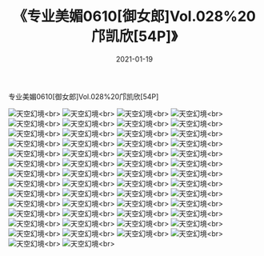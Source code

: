 ﻿---
layout: post
title: 《专业美媚0610[御女郎]Vol.028%20邝凯欣[54P]》
date: 2021-01-19
img: http://photo.orgx.cf/性感/2021/专业美媚0610[御女郎]Vol.028%20邝凯欣[54P]/000.jpg
tags: [美女,性感,泳衣]
---

专业美媚0610[御女郎]Vol.028%20邝凯欣[54P]



![天空幻境](http://photo.orgx.cf/性感/2021/专业美媚0610[御女郎]Vol.028%20邝凯欣[54P]/001.jpg''天空幻境'')<br>
![天空幻境](http://photo.orgx.cf/性感/2021/专业美媚0610[御女郎]Vol.028%20邝凯欣[54P]/002.jpg''天空幻境'')<br>
![天空幻境](http://photo.orgx.cf/性感/2021/专业美媚0610[御女郎]Vol.028%20邝凯欣[54P]/003.jpg''天空幻境'')<br>
![天空幻境](http://photo.orgx.cf/性感/2021/专业美媚0610[御女郎]Vol.028%20邝凯欣[54P]/004.jpg''天空幻境'')<br>
![天空幻境](http://photo.orgx.cf/性感/2021/专业美媚0610[御女郎]Vol.028%20邝凯欣[54P]/005.jpg''天空幻境'')<br>
![天空幻境](http://photo.orgx.cf/性感/2021/专业美媚0610[御女郎]Vol.028%20邝凯欣[54P]/006.jpg''天空幻境'')<br>
![天空幻境](http://photo.orgx.cf/性感/2021/专业美媚0610[御女郎]Vol.028%20邝凯欣[54P]/007.jpg''天空幻境'')<br>
![天空幻境](http://photo.orgx.cf/性感/2021/专业美媚0610[御女郎]Vol.028%20邝凯欣[54P]/008.jpg''天空幻境'')<br>
![天空幻境](http://photo.orgx.cf/性感/2021/专业美媚0610[御女郎]Vol.028%20邝凯欣[54P]/009.jpg''天空幻境'')<br>
![天空幻境](http://photo.orgx.cf/性感/2021/专业美媚0610[御女郎]Vol.028%20邝凯欣[54P]/010.jpg''天空幻境'')<br>
![天空幻境](http://photo.orgx.cf/性感/2021/专业美媚0610[御女郎]Vol.028%20邝凯欣[54P]/011.jpg''天空幻境'')<br>
![天空幻境](http://photo.orgx.cf/性感/2021/专业美媚0610[御女郎]Vol.028%20邝凯欣[54P]/012.jpg''天空幻境'')<br>
![天空幻境](http://photo.orgx.cf/性感/2021/专业美媚0610[御女郎]Vol.028%20邝凯欣[54P]/013.jpg''天空幻境'')<br>
![天空幻境](http://photo.orgx.cf/性感/2021/专业美媚0610[御女郎]Vol.028%20邝凯欣[54P]/014.jpg''天空幻境'')<br>
![天空幻境](http://photo.orgx.cf/性感/2021/专业美媚0610[御女郎]Vol.028%20邝凯欣[54P]/015.jpg''天空幻境'')<br>
![天空幻境](http://photo.orgx.cf/性感/2021/专业美媚0610[御女郎]Vol.028%20邝凯欣[54P]/016.jpg''天空幻境'')<br>
![天空幻境](http://photo.orgx.cf/性感/2021/专业美媚0610[御女郎]Vol.028%20邝凯欣[54P]/017.jpg''天空幻境'')<br>
![天空幻境](http://photo.orgx.cf/性感/2021/专业美媚0610[御女郎]Vol.028%20邝凯欣[54P]/018.jpg''天空幻境'')<br>
![天空幻境](http://photo.orgx.cf/性感/2021/专业美媚0610[御女郎]Vol.028%20邝凯欣[54P]/019.jpg''天空幻境'')<br>
![天空幻境](http://photo.orgx.cf/性感/2021/专业美媚0610[御女郎]Vol.028%20邝凯欣[54P]/020.jpg''天空幻境'')<br>
![天空幻境](http://photo.orgx.cf/性感/2021/专业美媚0610[御女郎]Vol.028%20邝凯欣[54P]/021.jpg''天空幻境'')<br>
![天空幻境](http://photo.orgx.cf/性感/2021/专业美媚0610[御女郎]Vol.028%20邝凯欣[54P]/022.jpg''天空幻境'')<br>
![天空幻境](http://photo.orgx.cf/性感/2021/专业美媚0610[御女郎]Vol.028%20邝凯欣[54P]/023.jpg''天空幻境'')<br>
![天空幻境](http://photo.orgx.cf/性感/2021/专业美媚0610[御女郎]Vol.028%20邝凯欣[54P]/024.jpg''天空幻境'')<br>
![天空幻境](http://photo.orgx.cf/性感/2021/专业美媚0610[御女郎]Vol.028%20邝凯欣[54P]/025.jpg''天空幻境'')<br>
![天空幻境](http://photo.orgx.cf/性感/2021/专业美媚0610[御女郎]Vol.028%20邝凯欣[54P]/026.jpg''天空幻境'')<br>
![天空幻境](http://photo.orgx.cf/性感/2021/专业美媚0610[御女郎]Vol.028%20邝凯欣[54P]/027.jpg''天空幻境'')<br>
![天空幻境](http://photo.orgx.cf/性感/2021/专业美媚0610[御女郎]Vol.028%20邝凯欣[54P]/028.jpg''天空幻境'')<br>
![天空幻境](http://photo.orgx.cf/性感/2021/专业美媚0610[御女郎]Vol.028%20邝凯欣[54P]/029.jpg''天空幻境'')<br>
![天空幻境](http://photo.orgx.cf/性感/2021/专业美媚0610[御女郎]Vol.028%20邝凯欣[54P]/030.jpg''天空幻境'')<br>
![天空幻境](http://photo.orgx.cf/性感/2021/专业美媚0610[御女郎]Vol.028%20邝凯欣[54P]/031.jpg''天空幻境'')<br>
![天空幻境](http://photo.orgx.cf/性感/2021/专业美媚0610[御女郎]Vol.028%20邝凯欣[54P]/032.jpg''天空幻境'')<br>
![天空幻境](http://photo.orgx.cf/性感/2021/专业美媚0610[御女郎]Vol.028%20邝凯欣[54P]/033.jpg''天空幻境'')<br>
![天空幻境](http://photo.orgx.cf/性感/2021/专业美媚0610[御女郎]Vol.028%20邝凯欣[54P]/034.jpg''天空幻境'')<br>
![天空幻境](http://photo.orgx.cf/性感/2021/专业美媚0610[御女郎]Vol.028%20邝凯欣[54P]/035.jpg''天空幻境'')<br>
![天空幻境](http://photo.orgx.cf/性感/2021/专业美媚0610[御女郎]Vol.028%20邝凯欣[54P]/036.jpg''天空幻境'')<br>
![天空幻境](http://photo.orgx.cf/性感/2021/专业美媚0610[御女郎]Vol.028%20邝凯欣[54P]/037.jpg''天空幻境'')<br>
![天空幻境](http://photo.orgx.cf/性感/2021/专业美媚0610[御女郎]Vol.028%20邝凯欣[54P]/038.jpg''天空幻境'')<br>
![天空幻境](http://photo.orgx.cf/性感/2021/专业美媚0610[御女郎]Vol.028%20邝凯欣[54P]/039.jpg''天空幻境'')<br>
![天空幻境](http://photo.orgx.cf/性感/2021/专业美媚0610[御女郎]Vol.028%20邝凯欣[54P]/040.jpg''天空幻境'')<br>
![天空幻境](http://photo.orgx.cf/性感/2021/专业美媚0610[御女郎]Vol.028%20邝凯欣[54P]/041.jpg''天空幻境'')<br>
![天空幻境](http://photo.orgx.cf/性感/2021/专业美媚0610[御女郎]Vol.028%20邝凯欣[54P]/042.jpg''天空幻境'')<br>
![天空幻境](http://photo.orgx.cf/性感/2021/专业美媚0610[御女郎]Vol.028%20邝凯欣[54P]/043.jpg''天空幻境'')<br>
![天空幻境](http://photo.orgx.cf/性感/2021/专业美媚0610[御女郎]Vol.028%20邝凯欣[54P]/044.jpg''天空幻境'')<br>
![天空幻境](http://photo.orgx.cf/性感/2021/专业美媚0610[御女郎]Vol.028%20邝凯欣[54P]/045.jpg''天空幻境'')<br>
![天空幻境](http://photo.orgx.cf/性感/2021/专业美媚0610[御女郎]Vol.028%20邝凯欣[54P]/046.jpg''天空幻境'')<br>
![天空幻境](http://photo.orgx.cf/性感/2021/专业美媚0610[御女郎]Vol.028%20邝凯欣[54P]/047.jpg''天空幻境'')<br>
![天空幻境](http://photo.orgx.cf/性感/2021/专业美媚0610[御女郎]Vol.028%20邝凯欣[54P]/048.jpg''天空幻境'')<br>
![天空幻境](http://photo.orgx.cf/性感/2021/专业美媚0610[御女郎]Vol.028%20邝凯欣[54P]/049.jpg''天空幻境'')<br>
![天空幻境](http://photo.orgx.cf/性感/2021/专业美媚0610[御女郎]Vol.028%20邝凯欣[54P]/050.jpg''天空幻境'')<br>
![天空幻境](http://photo.orgx.cf/性感/2021/专业美媚0610[御女郎]Vol.028%20邝凯欣[54P]/051.jpg''天空幻境'')<br>
![天空幻境](http://photo.orgx.cf/性感/2021/专业美媚0610[御女郎]Vol.028%20邝凯欣[54P]/052.jpg''天空幻境'')<br>
![天空幻境](http://photo.orgx.cf/性感/2021/专业美媚0610[御女郎]Vol.028%20邝凯欣[54P]/053.jpg''天空幻境'')<br>
![天空幻境](http://photo.orgx.cf/性感/2021/专业美媚0610[御女郎]Vol.028%20邝凯欣[54P]/054.jpg''天空幻境'')<br>
